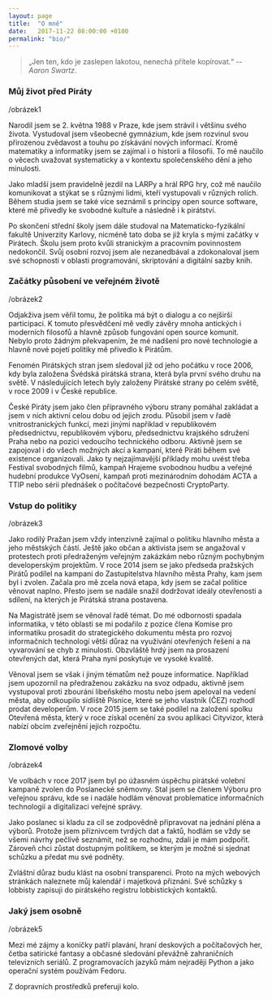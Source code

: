 ```yaml
---
layout: page
title:  "O mně"
date:   2017-11-22 08:00:00 +0100
permalink: "bio/"
---
```

> „Jen ten, kdo je zaslepen lakotou, nenechá přítele kopírovat.“ -- *Aaron Swartz*.

### Můj život před Piráty

/obrázek1

Narodil jsem se 2. května 1988 v Praze, kde jsem strávil i většinu svého života. Vystudoval jsem všeobecné gymnázium, kde jsem rozvinul svou přirozenou zvědavost a touhu po získávání nových informací. Kromě matematiky a informatiky jsem se zajímal i o historii a filosofii. To mě naučilo o věcech uvažovat systematicky a v kontextu společenského dění a jeho minulosti.

Jako mladší jsem pravidelně jezdil na LARPy a hrál RPG hry, což mě naučilo komunikovat a stýkat se s různými lidmi, kteří vystupovali v různých rolích. Během studia jsem se také více seznámil s principy open source software, které mě přivedly ke svobodné kultuře a následně i k pirátství.

Po skončení střední školy jsem dále studoval na Matematicko-fyzikální fakultě Univerzity Karlovy, nicméně tato doba se již kryla s mými začátky v Pirátech. Školu jsem proto kvůli stranickým a pracovním povinnostem nedokončil. Svůj osobní rozvoj jsem ale nezanedbával a zdokonaloval jsem své schopnosti v oblasti programování, skriptování a digitální sazby knih.

### Začátky působení ve veřejném životě

/obrázek2

Odjakživa jsem věřil tomu, že politika má být o dialogu a co nejširší participaci. K tomuto přesvědčení mě vedly závěry mnoha antických i moderních filosofů a hlavně způsob fungování open source komunit. Nebylo proto žádným překvapením, že mé nadšení pro nové technologie a hlavně nové pojetí politiky mě přivedlo k Pirátům.

Fenomén Pirátských stran jsem sledoval již od jeho počátku v roce 2006, kdy byla založena Švédská pirátská strana, která byla první svého druhu na světě. V následujících letech byly založeny Pirátské strany po celém světě, v roce 2009 i v České republice. 

České Piráty jsem jako člen přípravného výboru strany pomáhal zakládat a jsem v nich aktivní celou dobu od jejich zrodu. Působil jsem v řadě vnitrostranických funkcí, mezi jinými například v republikovém předsednictvu, republikovém výboru, předsednictvu krajského sdružení Praha nebo na pozici vedoucího technického odboru. Aktivně jsem se zapojoval i do všech možných akcí a kampaní, které Piráti během své existence organizovali. Jako ty nejzajímavější příklady mohu uvést třeba Festival svobodných filmů, kampaň Hrajeme svobodnou hudbu a veřejné hudební produkce VyOsení, kampaň proti mezinárodním dohodám ACTA a TTIP nebo sérii přednášek o počítačové bezpečnosti CryptoParty.

### Vstup do politiky

/obrázek3

Jako rodilý Pražan jsem vždy intenzivně zajímal o politiku hlavního města a jeho městských částí. Ještě jako občan a aktivista jsem se angažoval v protestech proti předraženým veřejným zakázkám nebo různým pochybným developerským projektům. V roce 2014 jsem se jako předseda pražských Pirátů podílel na kampani do Zastupitelstva hlavního města Prahy, kam jsem byl i zvolen. Začala pro mě zcela nová etapa, kdy jsem se začal politice věnovat naplno. Přesto jsem se nadále snažil dodržovat ideály otevřenosti a sdílení, na kterých je Pirátská strana postavena.

Na Magistrátě jsem se věnoval řadě témat. Do mé odbornosti spadala informatika, v této oblasti se mi podařilo z pozice člena Komise pro informatiku prosadit do strategického dokumentu města pro rozvoj informačních technologí větší důraz na využívání otevřených řešení a na vyvarování se chyb z minulosti. Obzvláště hrdý jsem na prosazení otevřených dat, která Praha nyní poskytuje ve vysoké kvalitě.

Věnoval jsem se však i jiným tématům než pouze informatice. Například jsem upozornil na předraženou zakázku na svoz odpadu, aktivně jsem vystupoval proti zbourání libeňského mostu nebo jsem apeloval na vedení města, aby odkoupilo sídliště Písnice, které se jeho vlastník (ČEZ) rozhodl prodat developerům. V roce 2015 jsem se také podílel na založení spolku Otevřená města, který v roce získal ocenění za svou aplikaci Cityvizor, která nabízí obcím zveřejnění jejich rozpočtu.

### Zlomové volby

/obrázek4

Ve volbách v roce 2017 jsem byl po úžasném úspěchu pirátské volební kampaně zvolen do Poslanecké sněmovny. Stal jsem se členem Výboru pro veřejnou správu, kde se i nadále hodlám věnovat problematice informačních technologií a digitalizaci veřejné správy.

Jako poslanec si kladu za cíl se zodpovědně připravovat na jednání pléna a výborů. Protože jsem příznivcem tvrdých dat a faktů, hodlám se vždy se všemi návrhy pečlivě seznámit, než se rozhodnu, zdali je mám podpořit. Zároveň chci zůstat dostupným politikem, se kterým je možné si sjednat schůzku a předat mu své podněty.

Zvláštní důraz budu klást na osobní transparenci. Proto na mých webových stránkách naleznete můj kalendář i majetková přiznání. Své schůzky s lobbisty zapisuji do pirátského registru lobbistických kontaktů.

### Jaký jsem osobně

/obrázek5

Mezi mé zájmy a koníčky patří plavání, hraní deskových a počítačových her, četba satirické fantasy a občasné sledování převážně zahraničních televizních seriálů. Z programovacích jazyků mám nejraději Python a jako operační systém používám Fedoru.

Z dopravních prostředků preferuji kolo.
